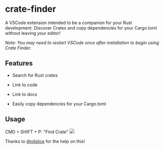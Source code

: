 # crate-finder

A VSCode extension intended to be a companion for your Rust development. Discover Crates and copy dependencies for your Cargo.toml without leaving your editor!

_Note: You may need to restart VSCode once after installation to begin using Crate Finder._

## Features
- Search for Rust crates

- Link to code

- Link to docs

- Easily copy dependencies for your Cargo.toml

## Usage
CMD + SHIFT + P: "Find Crate"
![](https://github.com/wikiwong/crate-finder/raw/master/crate-finder-demo.gif)

Thanks to [@nilslice](https://github.com/nilslice) for the help on this!
